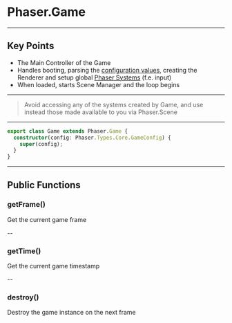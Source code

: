 # Phaser.Game

---

## Key Points

- The Main Controller of the Game
- Handles booting, parsing the [configuration values](https://github.com/digitsensitive/phaser3-typescript/blob/master/slides/cheatsheets/core/config.md), creating the Renderer and setup global [Phaser Systems](https://github.com/digitsensitive/phaser3-typescript/blob/master/slides/cheatsheets/scene/systems.md) (f.e. input)
- When loaded, starts Scene Manager and the loop begins

---

> Avoid accessing any of the systems created by Game, and use instead those made available to you via Phaser.Scene

---

```ts
export class Game extends Phaser.Game {
  constructor(config: Phaser.Types.Core.GameConfig) {
    super(config);
  }
}
```

---

## Public Functions

### getFrame()

Get the current game frame

--

### getTime()

Get the current game timestamp

--

### destroy()

Destroy the game instance on the next frame
